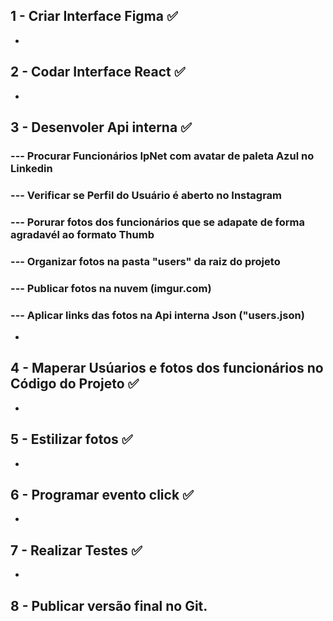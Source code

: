 ## 1 - Criar Interface Figma ✅
-
## 2 - Codar Interface React ✅
-
## 3 - Desenvoler Api interna ✅
### --- Procurar Funcionários IpNet com avatar de paleta Azul no Linkedin
### --- Verificar se Perfil do Usuário é aberto no Instagram
### --- Porurar fotos dos funcionários que se adapate de forma agradavél ao formato Thumb
### --- Organizar fotos na pasta "users" da raiz do projeto
### --- Publicar fotos na nuvem (imgur.com)
### --- Aplicar links das fotos na Api interna Json ("users.json)
-
## 4 - Maperar Usúarios e fotos dos funcionários no Código do Projeto ✅
-
## 5 - Estilizar fotos ✅
-
## 6 - Programar evento click ✅
-
## 7 - Realizar Testes ✅
-
## 8 - Publicar versão final no Git.